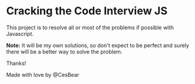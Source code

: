 # Cracking the Code Interview JS


This project is to resolve all or most of the problems if possible with Javascript.


**Note:** It will be my own solutions, so don't expect to be perfect and 
surely there will be a better way to solve the problem.



Thanks!

Made with love by @CesBear
